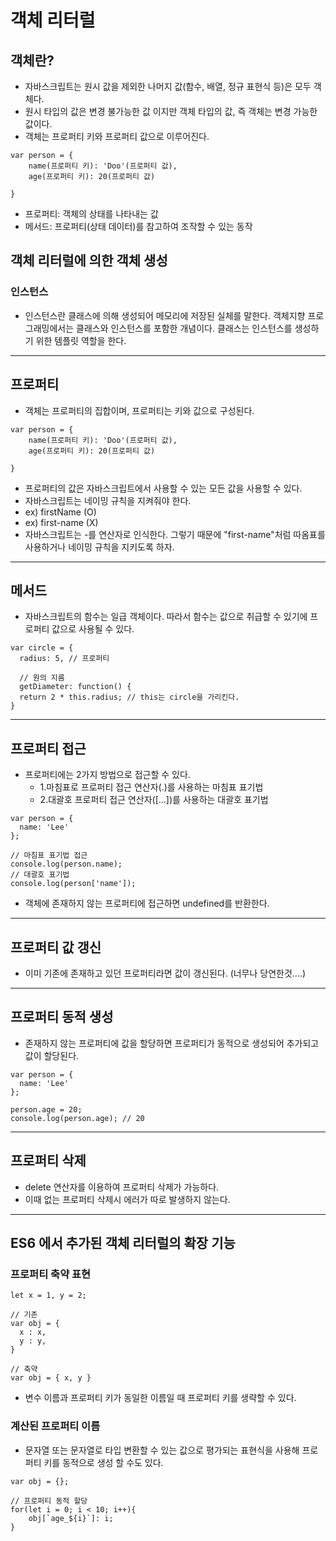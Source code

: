 # 객체 리터럴

## 객체란?

- 자바스크립트는 원시 값을 제외한 나머지 값(함수, 배열, 정규 표현식 등)은 모두 객체다.
- 원시 타입의 값은 변경 불가능한 값 이지만 객체 타입의 값, 즉 객체는 변경 가능한 값이다.
- 객체는 프로퍼티 키와 프로퍼티 값으로 이루어진다.
```
var person = {
    name(프로퍼티 키): 'Doo'(프로퍼티 값),
    age(프로퍼티 키): 20(프로퍼티 값)

}  
```
- 프로퍼티: 객체의 상태를 나타내는 값
- 메서드: 프로퍼티(상태 데이터)를 참고하여 조작할 수 있는 동작

## 객체 리터럴에 의한 객체 생성
### 인스턴스
- 인스턴스란 클래스에 의해 생성되어 메모리에 저장된 실체를 말한다. 객체지향 프로그래밍에서는 클래스와 인스턴스를
  포함한 개념이다. 클래스는 인스턴스를 생성하기 위한 템플릿 역할을 한다.
<hr>

## 프로퍼티

- 객체는 프로퍼티의 집합이며, 프로퍼티는 키와 값으로 구성된다.
```
var person = {
    name(프로퍼티 키): 'Doo'(프로퍼티 값),
    age(프로퍼티 키): 20(프로퍼티 값)

}  
```
- 프로퍼티의 값은 자바스크립트에서 사용할 수 있는 모든 값을 사용할 수 있다.
- 자바스크립트는 네이밍 규칙을 지켜줘야 한다. 
- ex) firstName (O)
- ex) first-name (X)
- 자바스크립트는 -를 연산자로 인식한다. 그렇기 때문에 "first-name"처럼 따옴표를 사용하거나 네이밍 규칙을 지키도록 하자.
<hr>

## 메서드

- 자바스크립트의 함수는 일급 객체이다. 따라서 함수는 값으로 취급할 수 있기에 프로퍼티 값으로 사용될 수 있다.
```
var circle = {
  radius: 5, // 프로퍼티
  
  // 원의 지름
  getDiameter: function() {
  return 2 * this.radius; // this는 circle을 가리킨다. 
}
```
<hr>

## 프로퍼티 접근

- 프로퍼티에는 2가지 방법으로 접근할 수 있다.
  - 1.마침표로 프로퍼티 접근 연산자(.)를 사용하는 마침표 표기법
  - 2.대괄호 프로퍼티 접근 연산자([...])를 사용하는 대괄호 표기법
```
var person = {
  name: 'Lee'
};

// 마침표 표기법 접근
console.log(person.name);
// 대괄호 표기법
console.log(person['name']);
```
- 객체에 존재하지 않는 프로퍼티에 접근하면 undefined를 반환한다.
<hr>

## 프로퍼티 값 갱신

- 이미 기존에 존재하고 있던 프로퍼티라면 값이 갱신된다. (너무나 당연한것....)
<hr>

## 프로퍼티 동적 생성

- 존재하지 않는 프로퍼티에 값을 할당하면 프로퍼티가 동적으로 생성되어 추가되고 값이 할당된다.
```
var person = {
  name: 'Lee'
};

person.age = 20;
console.log(person.age); // 20
```
<hr>

## 프로퍼티 삭제

- delete 연산자를 이용하여 프로퍼티 삭제가 가능하다.
- 이때 없는 프로퍼티 삭제시 에러가 따로 발생하지 않는다.
<hr>

## ES6 에서 추가된 객체 리터럴의 확장 기능

### 프로퍼티 축약 표현

```
let x = 1, y = 2;

// 기존
var obj = {
  x : x,
  y : y,
}

// 축약
var obj = { x, y }
```
- 변수 이름과 프로퍼티 키가 동일한 이름일 때 프로퍼티 키를 생략할 수 있다.

### 계산된 프로퍼티 이름

- 문자열 또는 문자열로 타입 변환할 수 있는 값으로 평가되는 표현식을 사용해 프로퍼티 키를 동적으로 생성 할 수도
  있다.
```
var obj = {};

// 프로퍼티 동적 할당
for(let i = 0; i < 10; i++){
    obj[`age_${i}`]: i;
}
```

